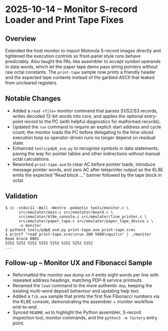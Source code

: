 # 2025-10-14 – Monitor S-record Loader and Print Tape Fixes

## Overview
Extended the host monitor to import Motorola S-record images directly and tightened the execution controls so front-panel style runs behave predictably. Also taught the PAL-like assembler to accept symbol operands in data words, which let the paper tape demo pass string pointers without raw octal constants. The `print-tape` sample now prints a friendly header and the expected tape contents instead of the garbled ASCII that leaked from uncleared registers.

## Notable Changes
- Added a `read <file>` monitor command that parses S1/S2/S3 records, writes decoded 12-bit words into core, and applies the optional entry-point record to the PC (with helpful diagnostics for malformed records).
- Updated the `run` command to require an explicit start address and cycle count; the monitor loads the PC before delegating to the time-sliced execution loop so operator-driven runs no longer depend on residual state.
- Enhanced `tools/pdp8_asm.py` to recognise symbols in data statements, paving the way for pointer tables and other indirections without manual octal calculations.
- Reworked `print-tape.asm` to clear AC before pointer loads, introduce message pointer words, and zero AC after teleprinter output so the KL8E emits the expected “Read block …” banner followed by the tape block in octal.

## Validation
```shell
$ cc -std=c11 -Wall -Wextra -pedantic tools/monitor.c \
      src/emulator/main.c src/emulator/board.c \
      src/emulator/kl8e_console.c src/emulator/line_printer.c \
      src/emulator/paper_tape.c src/emulator/paper_tape_device.c \
      -o monitor
$ python3 tools/pdp8_asm.py print-tape.asm print-tape.srec
$ printf "read print-tape.srec\nrun 200 5000\nquit\n" | ./monitor
Read block 0001
5252 5252 5252 5252 5252 5252 5252 5252 
...
```

## Follow-up – Monitor UX and Fibonacci Sample
- Reformatted the monitor `mem` dump so it emits eight words per line with repeated address headings, matching PDP-8 service printouts.
- Renamed the `load` command to the more authentic `dep`, keeping the existing multi-word deposit behaviour and updating help text.
- Added a `fib.asm` sample that prints the first five Fibonacci numbers via the KL8E console, demonstrating the assembler + monitor workflow end-to-end.
- Synced `README.md` to highlight the Python assembler, S-record inspection tool, monitor commands, and the `python3 -m factory` entry point.
